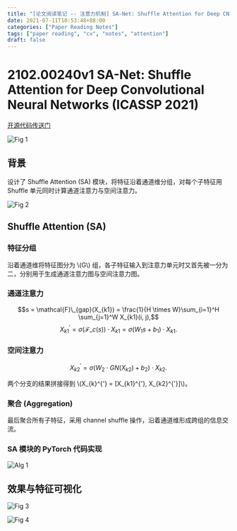 ```yaml
---
title: "[论文阅读笔记 -- 注意力机制] SA-Net: Shuffle Attention for Deep CNNs (ICASSP 2021)"
date: 2021-07-11T10:53:48+08:00
categories: ["Paper Reading Notes"]
tags: ["paper reading", "cv", "notes", "attention"]
draft: false
---
```


# 2102.00240v1 SA-Net: Shuffle Attention for Deep Convolutional Neural Networks (ICASSP 2021)

[开源代码传送门](https://github.com/wofmanaf/SA-Net)

![Fig 1](/images/2021/PRN40/1.png)

## 背景

设计了 Shuffle Attention (SA) 模块，将特征沿着通道维分组，对每个子特征用 Shuffle 单元同时计算通道注意力与空间注意力。  

![Fig 2](/images/2021/PRN40/2.png)

## Shuffle Attention (SA)

### 特征分组

沿着通道维将特征图分为 \\(G\\) 组，各子特征输入到注意力单元时又首先被一分为二，分别用于生成通道注意力图与空间注意力图。  

### 通道注意力

$$s = \mathcal{F}\_{gap}(X_{k1}) = \frac{1}{H \times W}\sum_{i=1}^H \sum_{j=1}^W X_{k1}(i, j),$$
$$X_{k1}^{'} = \sigma(\mathcal{F}\_{c}(s)) \cdot X_{k1} = \sigma(W_{1}s + b_{1}) \cdot X_{k1}.$$  

### 空间注意力

$$X_{k2}^{'} = \sigma(W_{2} \cdot GN(X_{k2}) + b_{2}) \cdot X_{k2}.$$  

两个分支的结果拼接得到 \\(X_{k}^{'} = [X_{k1}^{'}, X_{k2}^{'}]\\)。  

### 聚合 (Aggregation)

最后聚合所有子特征，采用 channel shuffle 操作，沿着通道维形成跨组的信息交流。  

### SA 模块的 PyTorch 代码实现

![Alg 1](/images/2021/PRN40/A1.png)

## 效果与特征可视化

![Fig 3](/images/2021/PRN40/3.png)

![Fig 4](/images/2021/PRN40/4.png)

